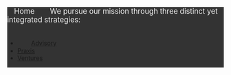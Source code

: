 <div class="topnav" style="background-color: #333;overflow: hidden;">
  <a class="active" href="/index.html" style="color: #f2f2f2;text-align: center;padding: 14px 16px;text-decoration: none;font-size: 17px;">Home</a>
  <a href="/advisory.html" style="color: #f2f2f2;text-align: center;padding: 14px 16px;text-decoration: none;font-size: 17px;>Advisory</a>
  <a href="/praxis.html" style="color: #f2f2f2;text-align: center;padding: 14px 16px;text-decoration: none;font-size: 17px;>Praxis</a>
  <a href="/ventures.html" style="color: #f2f2f2;text-align: center;padding: 14px 16px;text-decoration: none;font-size: 17px;>Ventures</a>
</div>

# We pursue our mission through three distinct yet integrated strategies:
* [Advisory](/advisory.md)
* [Praxis](/praxis.md)
* [Ventures](/ventures.md)
